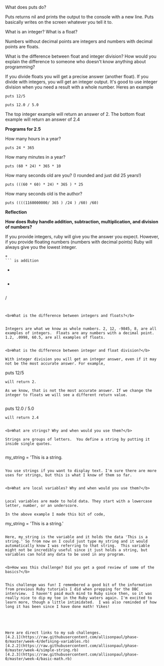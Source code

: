  What does puts do?


  Puts returns nil and prints the output to the console with a new line.
  Puts basically writes on the screen whatever you tell it to.

What is an integer? What is a float?


Numbers without decimal points are integers and numbers with decimal points are floats.

What is the difference between float and integer division? How would you explain the difference to someone who doesn't know anything about programming?


If you divide floats you will get a precise answer (another float).  If you divide with integers, you will get an integer output.  It's good to use integer division when you need a result with a whole number. Heres an example


```
puts 12/5
```


```
puts 12.0 / 5.0
```


The top integer example will return an answer of 2.
The bottom float example will return an answer of 2.4


<b>Programs for 2.5</b>


How many hours in a year?


```
puts 24 * 365
```


How many minutes in a year?


```
puts (60 * 24) * 365 * 10
```


How many seconds old are you? (I rounded and just did 25 years!)

```
puts (((60 * 60) * 24) * 365 ) * 25
```


How many seconds old is the author?


```
puts ((((1160000000/ 365 ) /24 ) /60) /60)
```


<b>Reflection</b>


<b>How does Ruby handle addition, subtraction, multiplication, and division of numbers?</b>


If you provide integers, ruby will give you the answer you expect.  However, if you provide floating numbers (numbers with decimal points) Ruby will always give you the lowest integer.

```
+
``` is addition
```
-
``` is subtraction
```
*
``` is addition
```
/
``` is division.


<b>What is the difference between integers and floats?</b>


Integers are what we know as whole numbers. 2, 12, -9845, 8, are all examples of integers.  Floats are any numbers with a decimal point. 1.2, .0998, 60.5, are all examples of floats.


<b>What is the difference between integer and float division?</b>

With integer division you will get an integer answer, even if it may not be the most accurate answer. For example,

```
puts 12/5
```
will return 2.

As we know, that is not the most accurate answer. If we change the integer to floats we will see a different return value.


```
puts 12.0 / 5.0
```
will return 2.4


<b>What are strings? Why and when would you use them?</b>

Strings are groups of letters.  You define a string by putting it inside single quotes.


```
my_string = 'This is a string.
```

You use strings if you want to display text. I'm sure there are more uses for strings, but this is what I know of them so far.


<b>What are local variables? Why and when would you use them?</b>


Local variables are made to hold data. They start with a lowercase letter, number, or an underscore.

In the above example I made this bit of code,

```
my_string = 'This is a string.'
```

Here, my_string is the variable and it holds the data 'This is a string.' So from now on I could just type my_string and it would automatically know I was referring to that string.  This variable might not be incredibly useful since it just holds a string, but variables can hold any data to be used in any program.


<b>How was this challenge? Did you get a good review of some of the basics?</b>


This challenge was fun! I remembered a good bit of the information from previous Ruby tutorials I did when prepping for the DBC interview.  I haven't paid much mind to Ruby since then, so it was really nice to dip my toe in the Ruby waters again. I'm excited to learn more, though a little intimidated.  I was also reminded of how long it has been since I have done math! Yikes!





Here are direct links to my sub challenges.
[4.2.1](https://raw.githubusercontent.com/allisonpaul/phase-0/master/week-4/defining-variables.rb)
[4.2.2](https://raw.githubusercontent.com/allisonpaul/phase-0/master/week-4/simple-string.rb)
[4.2.3](https://raw.githubusercontent.com/allisonpaul/phase-0/master/week-4/basic-math.rb)
